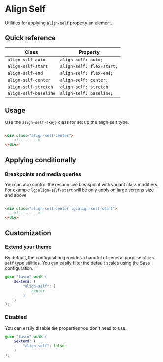 # Align Self

Utilities for applying `align-self` property an element.

## Quick reference

| Class                 | Property                  |
|-----------------------|---------------------------|
| `align-self-auto`     | `align-self: auto;`       |
| `align-self-start`    | `align-self: flex-start;` |
| `align-self-end`      | `align-self: flex-end;`   |
| `align-self-center`   | `align-self: center;`     |
| `align-self-stretch`  | `align-self: stretch;`    |
| `align-self-baseline` | `align-self: baseline;`   |

## Usage

Use the `align-self-{key}` class for set up the align-self type.

```html

<div class="align-self-center">
    <!-- ... -->
</div>
```

## Applying conditionally

### Breakpoints and media queries

You can also control the responsive breakpoint with variant class modifiers. For example `lg:align-self-start` will be
only apply on large screens size and above.

```html

<div class="align-self-center lg:align-self-start">
    <!-- ... -->
</div>
```

## Customization

### Extend your theme

By default, the configuration provides a handful of general purpose `align-self` type utilities. You can easily filter
the default scales using the Sass configuration.

```scss
@use "lasco" with (
    $extend: (
        "align-self": (
            center
        )
    )
);
```

### Disabled

You can easily disable the properties you don't need to use.

```scss
@use "lasco" with (
    $extend: (
        "align-self": false
    )
);
```

